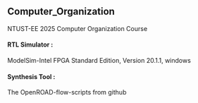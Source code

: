 ## Computer_Organization
NTUST-EE 2025 Computer Organization Course


#### RTL Simulator :  
ModelSim-Intel FPGA Standard Edition, Version 20.1.1, windows  

#### Synthesis Tool :  
The OpenROAD-flow-scripts from github
